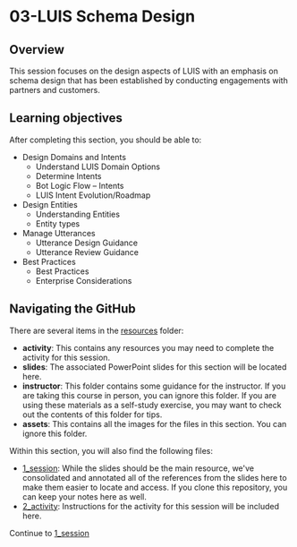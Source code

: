 # 03-LUIS Schema Design

## Overview
This session focuses on the design aspects of LUIS with an emphasis on schema design that has been established by conducting engagements with partners and customers. 

## Learning objectives
After completing this section, you should be able to:

* Design Domains and Intents
    * Understand LUIS Domain Options
    * Determine Intents
    * Bot Logic Flow – Intents
    * LUIS Intent Evolution/Roadmap
* Design Entities
    * Understanding Entities
    * Entity types
* Manage Utterances
    * Utterance Design Guidance
    * Utterance Review Guidance
* Best Practices
    * Best Practices
    * Enterprise Considerations

## Navigating the GitHub
There are several items in the [resources](./resources) folder:
* **activity**: This contains any resources you may need to complete the activity for this session.
* **slides**: The associated PowerPoint slides for this section will be located here.
* **instructor**: This folder contains some guidance for the instructor. If you are taking this course in person, you can ignore this folder. If you are using these materials as a self-study exercise, you may want to check out the contents of this folder for tips.
* **assets**: This contains all the images for the files in this section. You can ignore this folder.


Within this section, you will also find the following files:
* [1_session](./1_session.ipynb): While the slides should be the main resource, we've consolidated and annotated all of the references from the slides here to make them easier to locate and access. If you clone this repository, you can keep your notes here as well.
* [2_activity](./2_activity.md): Instructions for the activity for this session will be included here.

Continue to [1_session](./1_session.ipynb)

